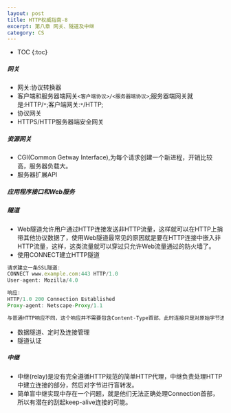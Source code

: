 ```yaml
---
layout: post
title: HTTP权威指南-8
excerpt: 第八章 网关、隧道及中继
category: CS
---
```


* TOC
{:toc}

##### 网关
- 网关:协议转换器
- 客户端和服务器端网关`<客户端协议>/<服务器端协议>`;服务器端网关就是:HTTP/`*`;客户端网关:`*`/HTTP;
- 协议网关
- HTTPS/HTTP服务器端安全网关

##### 资源网关
- CGI(Common Getway Interface),为每个请求创建一个新进程，开销比较高，服务器负载大。
- 服务器扩展API

##### 应用程序接口和Web服务

##### 隧道
- Web隧道允许用户通过HTTP连接发送非HTTP流量，这样就可以在HTTP上捎带其他协议数据了，使用Web隧道最常见的原因就是要在HTTP连接中嵌入非HTTP流量，这样，这类流量就可以穿过只允许Web流量通过的防火墙了。
- 使用CONNECT建立HTTP隧道

```js
请求建立一条SSL隧道:
CONNECT www.example.com:443 HTTP/1.0
User-agent: Mozilla/4.0

响应:
HTTP/1.0 200 Connection Established
Proxy-agent: Netscape-Proxy/1.1

与普通HTTP响应不同，这个响应并不需要包含Content-Type首部，此时连接只是对原始字节进行转接，不再是报文的承载着，所以不需要使用内容类型了。
```

- 数据隧道、定时及连接管理
- 隧道认证

##### 中继
- 中继(relay)是没有完全遵循HTTP规范的简单HTTP代理，中继负责处理HTTP中建立连接的部分，然后对字节进行盲转发。
- 简单盲中继实现中存在一个问题，就是他们无法正确处理Connection首部，所以有潜在的刮起keep-alive连接的可能。
